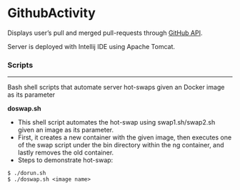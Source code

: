 GithubActivity
===
Displays user’s pull and merged pull-requests through [GitHub API](https://developer.github.com/v3/).

Server is deployed with Intellij IDE using Apache Tomcat.

### Scripts
---
Bash shell scripts that automate server hot-swaps given an Docker image as its parameter

**doswap.sh**

* This shell script automates the hot-swap using swap1.sh/swap2.sh given an image as its parameter.
* First, it creates a new container with the given image, then executes one of the swap script under the bin directory within the ng container, and lastly removes the old container.  
* Steps to demonstrate hot-swap:
``` 
$ ./dorun.sh
$ ./doswap.sh <image name>  
```

